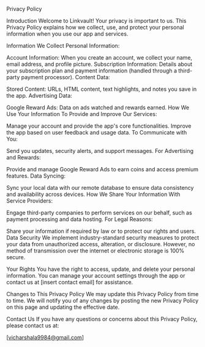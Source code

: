 Privacy Policy

Introduction
Welcome to Linkvault! Your privacy is important to us. This Privacy Policy explains how we collect, use, and protect your personal information when you use our app and services.

Information We Collect
Personal Information:

Account Information: When you create an account, we collect your name, email address, and profile picture.
Subscription Information: Details about your subscription plan and payment information (handled through a third-party payment processor).
Content Data:

Stored Content: URLs, HTML content, text highlights, and notes you save in the app.
Advertising Data:

Google Reward Ads: Data on ads watched and rewards earned.
How We Use Your Information
To Provide and Improve Our Services:

Manage your account and provide the app's core functionalities.
Improve the app based on user feedback and usage data.
To Communicate with You:

Send you updates, security alerts, and support messages.
For Advertising and Rewards:

Provide and manage Google Reward Ads to earn coins and access premium features.
Data Syncing:

Sync your local data with our remote database to ensure data consistency and availability across devices.
How We Share Your Information
With Service Providers:

Engage third-party companies to perform services on our behalf, such as payment processing and data hosting.
For Legal Reasons:

Share your information if required by law or to protect our rights and users.
Data Security
We implement industry-standard security measures to protect your data from unauthorized access, alteration, or disclosure. However, no method of transmission over the internet or electronic storage is 100% secure.

Your Rights
You have the right to access, update, and delete your personal information. You can manage your account settings through the app or contact us at [insert contact email] for assistance.

Changes to This Privacy Policy
We may update this Privacy Policy from time to time. We will notify you of any changes by posting the new Privacy Policy on this page and updating the effective date.

Contact Us
If you have any questions or concerns about this Privacy Policy, please contact us at:

[vicharshala9984@gmail.com]
